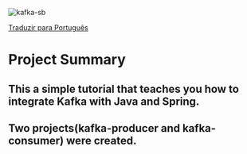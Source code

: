 
![kafka-sb](https://github.com/osvaldsoza/sb-kafka/assets/9426175/c9bd9045-818f-4e9a-bd28-576290eebd6f)


[Traduzir para Português](https://github.com/osvaldsoza/sb-kafka/blob/master/README-pt.md)

# Project Summary 
## This a simple tutorial that teaches you how to integrate Kafka with Java and Spring.
## Two projects(kafka-producer and kafka-consumer) were created.

